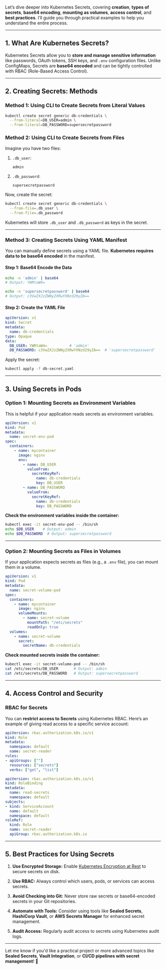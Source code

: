 Let’s dive deeper into Kubernetes Secrets, covering **creation**, **types of secrets**, **base64 encoding**, **mounting as volumes**, **access control**, and **best practices**. I’ll guide you through practical examples to help you understand the entire process.

---

## 1. **What Are Kubernetes Secrets?**

Kubernetes Secrets allow you to **store and manage sensitive information** like passwords, OAuth tokens, SSH keys, and `.env` configuration files. Unlike ConfigMaps, Secrets are **base64 encoded** and can be tightly controlled with RBAC (Role-Based Access Control).

---

## 2. **Creating Secrets: Methods**

### Method 1: **Using CLI to Create Secrets from Literal Values**

```bash
kubectl create secret generic db-credentials \
  --from-literal=DB_USER=admin \
  --from-literal=DB_PASSWORD=supersecretpassword
```

### Method 2: **Using CLI to Create Secrets from Files**

Imagine you have two files:

1. `.db_user`:
   ```
   admin
   ```

2. `.db_password`:
   ```
   supersecretpassword
   ```

Now, create the secret:

```bash
kubectl create secret generic db-credentials \
  --from-file=.db_user \
  --from-file=.db_password
```

Kubernetes will store `.db_user` and `.db_password` as keys in the secret.

---

### Method 3: **Creating Secrets Using YAML Manifest**

You can manually define secrets using a YAML file. **Kubernetes requires data to be base64 encoded** in the manifest.

#### Step 1: **Base64 Encode the Data**

```bash
echo -n 'admin' | base64
# Output: YWRtaW4=

echo -n 'supersecretpassword' | base64
# Output: c3VwZXJzZWNyZXRwYXNzd29yZA==
```

#### Step 2: **Create the YAML File**

```yaml
apiVersion: v1
kind: Secret
metadata:
  name: db-credentials
type: Opaque
data:
  DB_USER: YWRtaW4=          # 'admin'
  DB_PASSWORD: c3VwZXJzZWNyZXRwYXNzd29yZA==  # 'supersecretpassword'
```

Apply the secret:

```bash
kubectl apply -f db-secret.yaml
```

---

## 3. **Using Secrets in Pods**

### Option 1: **Mounting Secrets as Environment Variables**

This is helpful if your application reads secrets as environment variables.

```yaml
apiVersion: v1
kind: Pod
metadata:
  name: secret-env-pod
spec:
  containers:
    - name: mycontainer
      image: nginx
      env:
        - name: DB_USER
          valueFrom:
            secretKeyRef:
              name: db-credentials
              key: DB_USER
        - name: DB_PASSWORD
          valueFrom:
            secretKeyRef:
              name: db-credentials
              key: DB_PASSWORD
```

**Check the environment variables inside the container:**

```bash
kubectl exec -it secret-env-pod -- /bin/sh
echo $DB_USER    # Output: admin
echo $DB_PASSWORD  # Output: supersecretpassword
```

---

### Option 2: **Mounting Secrets as Files in Volumes**

If your application expects secrets as files (e.g., a `.env` file), you can mount them in a volume.

```yaml
apiVersion: v1
kind: Pod
metadata:
  name: secret-volume-pod
spec:
  containers:
    - name: mycontainer
      image: nginx
      volumeMounts:
        - name: secret-volume
          mountPath: "/etc/secrets"
          readOnly: true
  volumes:
    - name: secret-volume
      secret:
        secretName: db-credentials
```

**Check mounted secrets inside the container:**

```bash
kubectl exec -it secret-volume-pod -- /bin/sh
cat /etc/secrets/DB_USER       # Output: admin
cat /etc/secrets/DB_PASSWORD   # Output: supersecretpassword
```

---

## 4. **Access Control and Security**

### RBAC for Secrets

You can **restrict access to Secrets** using Kubernetes RBAC. Here’s an example of giving read access to a specific service account:

```yaml
apiVersion: rbac.authorization.k8s.io/v1
kind: Role
metadata:
  namespace: default
  name: secret-reader
rules:
- apiGroups: [""]
  resources: ["secrets"]
  verbs: ["get", "list"]
```

```yaml
apiVersion: rbac.authorization.k8s.io/v1
kind: RoleBinding
metadata:
  name: read-secrets
  namespace: default
subjects:
- kind: ServiceAccount
  name: default
  namespace: default
roleRef:
  kind: Role
  name: secret-reader
  apiGroup: rbac.authorization.k8s.io
```

---

## 5. **Best Practices for Using Secrets**

1. **Use Encrypted Storage:** Enable [Kubernetes Encryption at Rest](https://kubernetes.io/docs/tasks/administer-cluster/encrypt-data/) to secure secrets on disk.
   
2. **Use RBAC:** Always control which users, pods, or services can access secrets.

3. **Avoid Checking into Git:** Never store raw secrets or base64-encoded secrets in your Git repositories.

4. **Automate with Tools:** Consider using tools like **Sealed Secrets**, **HashiCorp Vault**, or **AWS Secrets Manager** for enhanced secret management.

5. **Audit Access:** Regularly audit access to secrets using Kubernetes audit logs.

---

Let me know if you'd like a practical project or more advanced topics like **Sealed Secrets**, **Vault Integration**, or **CI/CD pipelines with secret management**! 🚀
